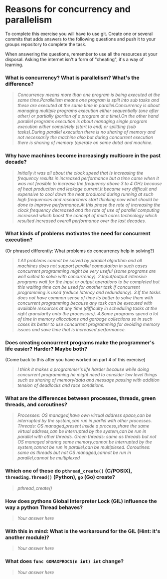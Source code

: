 # Reasons for concurrency and parallelism


To complete this exercise you will have to use git. Create one or several commits that adds answers to the following questions and push it to your groups repository to complete the task.

When answering the questions, remember to use all the resources at your disposal. Asking the internet isn't a form of "cheating", it's a way of learning.

 ### What is concurrency? What is parallelism? What's the difference?
 > *Concurrency means more than one program is being executed at the same time.Parallelism means one program is split into sub tasks and these are executed at the same time in parallel.Concurrency is about managing multiple programs execution either sequentially (one after other) or partially (portion of a program at a time).On the other hand parallel programs execution is about managing single program execution either completely (start to end) or splitting (sub tasks).During parallel execution there is no sharing of memory and not necessarily the machine also but during concurrent execution there is sharing of memory (operate on same data) and machine.*
 
 ### Why have machines become increasingly multicore in the past decade?
 > *Initially it was all about the clock speed that is increasing the frequency results in increased performance but a time came when it was not feasible to increase the frequency above 3 to 4 GHz because of heat production and leakage current.It became very difficult and expensive to cool down the heat produced during running at such high frequencies and researchers start thinking now what should be done to improve performance.At this phase the rate of increasing the clock frequency decreased and the rate of use of parallel computing increased which boost the concept of multi cores technology which resulted increased overall performance over the last decades.*
 
 ### What kinds of problems motivates the need for concurrent execution?
 (Or phrased differently: What problems do concurrency help in solving?)
 > *1.All problems cannot be solved by parallel algortihm and all machines does not support parallel computation in such cases concurrent programming might be very useful (some programs are well suited to solve with concurrency).
    2.Input/output intensive programs wait for the input or output operations to be completed but this waiting time can be used for another task if concurrent programming is used (reduce latency and redundancy).
    3.If the tasks does not have common sense of time its better to solve them with concurrent programming because any task can be executed with available resources at any time (difficulty in scheduling tasks at the right granularity onto the processors).
    4.Some programs spend a lot of time in memory allocations and garbage collections so in such cases its better to use concurrent programming for avoiding memory issues and save time that is increased performance.*
 
 ### Does creating concurrent programs make the programmer's life easier? Harder? Maybe both?
 (Come back to this after you have worked on part 4 of this exercise)
 > *I think it makes a programmer's life harder because while doing concurrent programming he might need to consider low level things such as sharing of memory/data and message passing with addition tension of deadlocks and race conditions.*
 
 ### What are the differences between processes, threads, green threads, and coroutines?
 > *Processes: OS managed,have own virtual address space,can be interrupted by the system,can run in parllel with other processes. Threads: OS managed,present inside a process,share the same virtual address,can be interrupted by the system,can be run in parallel with other threads.
Green threads: same as threads but not OS managed sharing same memory,cannot be interrupted by the system,cannot be run in parallel,can be multiplexed. Coroutines: same as threads but not OS managed,cannot be run in parallel,cannot be multiplexed*
 
 ### Which one of these do `pthread_create()` (C/POSIX), `threading.Thread()` (Python), `go` (Go) create?
 > *pthread_create()*
 
 ### How does pythons Global Interpreter Lock (GIL) influence the way a python Thread behaves?
 > *Your answer here*
 
 ### With this in mind: What is the workaround for the GIL (Hint: it's another module)?
 > *Your answer here*
 
 ### What does `func GOMAXPROCS(n int) int` change? 
 > *Your answer here*
